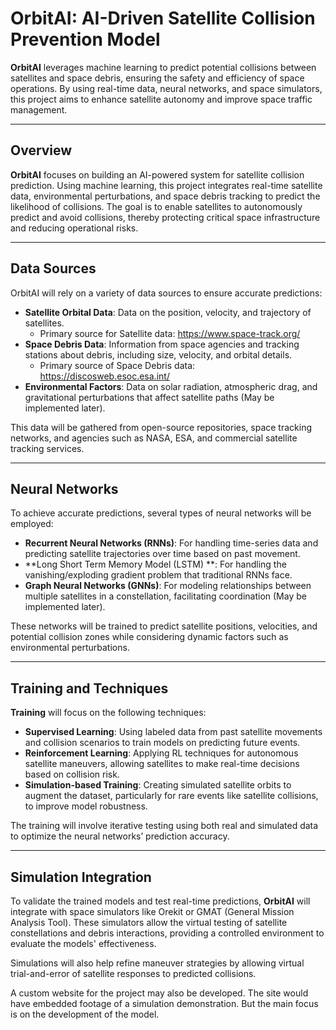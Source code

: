 # OrbitAI: AI-Driven Satellite Collision Prevention Model

**OrbitAI** leverages machine learning to predict potential collisions between satellites and space debris, ensuring the safety and efficiency of space operations. By using real-time data, neural networks, and space simulators, this project aims to enhance satellite autonomy and improve space traffic management.

---

## Overview

**OrbitAI** focuses on building an AI-powered system for satellite collision prediction. Using machine learning, this project integrates real-time satellite data, environmental perturbations, and space debris tracking to predict the likelihood of collisions. The goal is to enable satellites to autonomously predict and avoid collisions, thereby protecting critical space infrastructure and reducing operational risks.

---

## Data Sources

OrbitAI will rely on a variety of data sources to ensure accurate predictions:

- **Satellite Orbital Data**: Data on the position, velocity, and trajectory of satellites.
   - Primary source for Satellite data: https://www.space-track.org/
- **Space Debris Data**: Information from space agencies and tracking stations about debris, including size, velocity, and orbital details.
   - Primary source of Space Debris data: https://discosweb.esoc.esa.int/
- **Environmental Factors**: Data on solar radiation, atmospheric drag, and gravitational perturbations that affect satellite paths (May be implemented later).

This data will be gathered from open-source repositories, space tracking networks, and agencies such as NASA, ESA, and commercial satellite tracking services.

---

## Neural Networks

To achieve accurate predictions, several types of neural networks will be employed:

- **Recurrent Neural Networks (RNNs)**: For handling time-series data and predicting satellite trajectories over time based on past movement.
- **Long Short Term Memory Model (LSTM) **: For handling the vanishing/exploding gradient problem that traditional RNNs face.
- **Graph Neural Networks (GNNs)**: For modeling relationships between multiple satellites in a constellation, facilitating coordination (May be implemented later).

These networks will be trained to predict satellite positions, velocities, and potential collision zones while considering dynamic factors such as environmental perturbations.

---

## Training and Techniques

**Training** will focus on the following techniques:

- **Supervised Learning**: Using labeled data from past satellite movements and collision scenarios to train models on predicting future events.
- **Reinforcement Learning**: Applying RL techniques for autonomous satellite maneuvers, allowing satellites to make real-time decisions based on collision risk.
- **Simulation-based Training**: Creating simulated satellite orbits to augment the dataset, particularly for rare events like satellite collisions, to improve model robustness.

The training will involve iterative testing using both real and simulated data to optimize the neural networks’ prediction accuracy.

---

## Simulation Integration

To validate the trained models and test real-time predictions, **OrbitAI** will integrate with space simulators like Orekit or GMAT (General Mission Analysis Tool). These simulators allow the virtual testing of satellite constellations and debris interactions, providing a controlled environment to evaluate the models' effectiveness.

Simulations will also help refine maneuver strategies by allowing virtual trial-and-error of satellite responses to predicted collisions.

A custom website for the project may also be developed. The site would have embedded footage of a simulation demonstration. But the main focus is on the development of the model.


